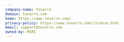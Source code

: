 ```yaml
---
company-name: Tovarro
domain: tovarro.com
home: https://www.tovarro.com/
privacy-policy: https://www.tovarro.com/licence.html
email: support@tovarro.com
owned-by: MIRS
---
```




